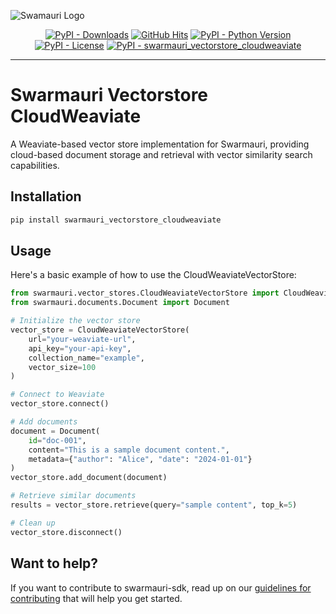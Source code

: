
![Swamauri Logo](https://res.cloudinary.com/dbjmpekvl/image/upload/v1730099724/Swarmauri-logo-lockup-2048x757_hww01w.png)

<p align="center">
    <a href="https://pypi.org/project/swarmauri_vectorstore_cloudweaviate/">
        <img src="https://img.shields.io/pypi/dm/swarmauri_vectorstore_cloudweaviate" alt="PyPI - Downloads"/></a>
    <a href="https://github.com/swarmauri/swarmauri-sdk/blob/master/pkgs/community/swarmauri_vectorstore_cloudweaviate/README.md">
        <img src="https://hits.seeyoufarm.com/api/count/incr/badge.svg?url=https://github.com/swarmauri/swarmauri-sdk/pkgs/community/swarmauri_vectorstore_cloudweaviate/README.md&count_bg=%2379C83D&title_bg=%23555555&icon=&icon_color=%23E7E7E7&title=hits&edge_flat=false" alt="GitHub Hits"/></a>
    <a href="https://pypi.org/project/swarmauri_vectorstore_cloudweaviate/">
        <img src="https://img.shields.io/pypi/pyversions/swarmauri_vectorstore_cloudweaviate" alt="PyPI - Python Version"/></a>
    <a href="https://pypi.org/project/swarmauri_vectorstore_cloudweaviate/">
        <img src="https://img.shields.io/pypi/l/swarmauri_vectorstore_cloudweaviate" alt="PyPI - License"/></a>
    <a href="https://pypi.org/project/swarmauri_vectorstore_cloudweaviate/">
        <img src="https://img.shields.io/pypi/v/swarmauri_vectorstore_cloudweaviate?label=swarmauri_vectorstore_cloudweaviate&color=green" alt="PyPI - swarmauri_vectorstore_cloudweaviate"/></a>
</p>

---

# Swarmauri Vectorstore CloudWeaviate

A Weaviate-based vector store implementation for Swarmauri, providing cloud-based document storage and retrieval with vector similarity search capabilities.

## Installation

```bash
pip install swarmauri_vectorstore_cloudweaviate
```

## Usage
Here's a basic example of how to use the CloudWeaviateVectorStore:

```python
from swarmauri.vector_stores.CloudWeaviateVectorStore import CloudWeaviateVectorStore
from swarmauri.documents.Document import Document

# Initialize the vector store
vector_store = CloudWeaviateVectorStore(
    url="your-weaviate-url",
    api_key="your-api-key",
    collection_name="example",
    vector_size=100
)

# Connect to Weaviate
vector_store.connect()

# Add documents
document = Document(
    id="doc-001",
    content="This is a sample document content.",
    metadata={"author": "Alice", "date": "2024-01-01"}
)
vector_store.add_document(document)

# Retrieve similar documents
results = vector_store.retrieve(query="sample content", top_k=5)

# Clean up
vector_store.disconnect()
```

## Want to help?

If you want to contribute to swarmauri-sdk, read up on our [guidelines for contributing](https://github.com/swarmauri/swarmauri-sdk/blob/master/contributing.md) that will help you get started.

